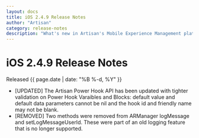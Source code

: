 ```yaml
---
layout: docs
title: iOS 2.4.9 Release Notes
author: "Artisan"
category: release-notes
description: "What's new in Artisan's Mobile Experience Management platform."
---
```

# iOS 2.4.9 Release Notes

Released {{ page.date | date: "%B %-d, %Y" }}

* [UPDATED] The Artisan Power Hook API has been updated with tighter validation on Power Hook Varaibles and Blocks: default value and default data parameters cannot be nil and the hook id and friendly name may not be blank.
* [REMOVED] Two methods were removed from ARManager logMessage and setLogMessageUserId. These were part of an old logging feature that is no longer supported.
